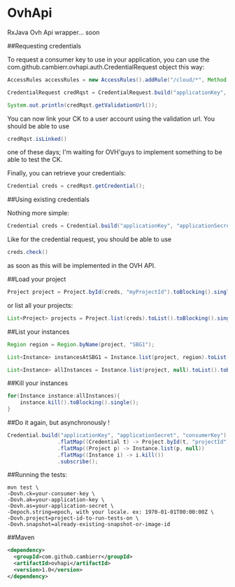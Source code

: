 # OvhApi
RxJava Ovh Api wrapper... soon

##Requesting credentials

To request a consumer key to use in your application, you can use the com.github.cambierr.ovhapi.auth.CredentialRequest object this way:

```java
AccessRules accessRules = new AccessRules().addRule("/cloud/*", Method.GET);

CredentialRequest credRqst = CredentialRequest.build("applicationKey", "applicationSecret", accessRules, "http://youwebsite.ovh").toBlocking().single();

System.out.println(credRqst.getValidationUrl());
```

You can now link your CK to a user account using the validation url. You should be able to use 

```java
credRqst.isLinked()
```

one of these days; I'm waiting for OVH'guys to implement something to be able to test the CK.

Finally, you can retrieve your credentials:

```java
Credential creds = credRqst.getCredential();
```
##Using existing credentials

Nothing more simple:
```java
Credential creds = Credential.build("applicationKey", "applicationSecret", "consumerKey").toBlocking().single();
```

Like for the credential request, you should be able to use

```java
creds.check()
```

as soon as this will be implemented in the OVH API.

##Load your project

```java
Project project = Project.byId(creds, "myProjectId").toBlocking().single();
```

or list all your projects:

```java
List<Project> projects = Project.list(creds).toList().toBlocking().single();
```

##List your instances
```java
Region region = Region.byName(project, "SBG1");

List<Instance> instancesAtSBG1 = Instance.list(project, region).toList().toBlocking().single();

List<Instance> allInstances = Instance.list(project, null).toList().toBlocking().single();
```

##Kill your instances
```java
for(Instance instance:allInstances){
    instance.kill().toBlocking().single();
}
```


##Do it again, but asynchronously !
```java
Credential.build("applicationKey", "applicationSecret", "consumerKey")
                .flatMap((Credential t) -> Project.byId(t, "projectId"))
                .flatMap((Project p) -> Instance.list(p, null))
                .flatMap((Instance i) -> i.kill())
                .subscribe();
```

##Running the tests:
```shell
mvn test \
-Dovh.ck=your-consumer-key \
-Dovh.ak=your-application-key \
-Dovh.as=your-application-secret \
-Depoch.string=epoch, with your locale. ex: 1970-01-01T00:00:00Z \
-Dovh.project=project-id-to-run-tests-on \
-Dovh.snapshot=already-existing-snapshot-or-image-id
```

##Maven
```xml
<dependency>
  <groupId>com.github.cambierr</groupId>
  <artifactId>ovhapi</artifactId>
  <version>1.0</version>
</dependency>
```
